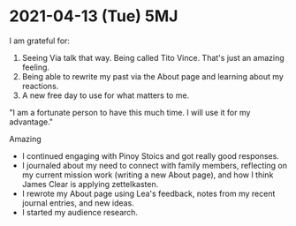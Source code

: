 # 2021-04-13 (Tue) 5MJ

I am grateful for:

1. Seeing Via talk that way. Being called Tito Vince. That's just an amazing feeling.
2. Being able to rewrite my past via the About page and learning about my reactions.
3. A new free day to use for what matters to me.

"I am a fortunate person to have this much time. I will use it for my advantage."

Amazing

- I continued engaging with Pinoy Stoics and got really good responses.
- I journaled about my need to connect with family members, reflecting on my current mission work (writing a new About page), and how I think James Clear is applying zettelkasten.
- I rewrote my About page using Lea's feedback, notes from my recent journal entries, and new ideas.
- I started my audience research.

